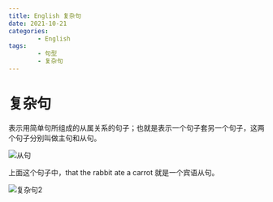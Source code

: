 ```yaml
---
title: English 复杂句
date: 2021-10-21
categories:
        - English
tags:
        - 句型
        - 复杂句
---
```


# 复杂句

表示用简单句所组成的从属关系的句子；也就是表示一个句子套另一个句子，这两个句子分别叫做主句和从句。

![从句](https://gallery.yxzi.xyz/galleries/2022/08/25/从句.png)

上面这个句子中，that the rabbit ate a carrot 就是一个宾语从句。

![复杂句2](https://gallery.yxzi.xyz/galleries/2022/09/12/%E5%A4%8D%E6%9D%82%E5%8F%A52.png)
